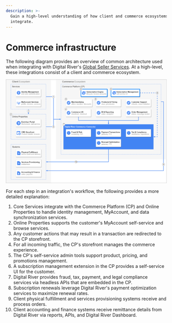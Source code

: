 ```yaml
---
description: >-
  Gain a high-level understanding of how client and commerce ecosystems
  integrate.
---
```


# Commerce infrastructure

The following diagram provides an overview of common architecture used when integrating with Digital River's [Global Seller Services](https://www.digitalriver.com/global-seller-services/). At a high-level, these integrations consist of a client and commerce ecosystem.

![](<../.gitbook/assets/ecosystem-3 (1).png>)

For each step in an integration's workflow, the following provides a more detailed explanation:

1. Core Services integrate with the Commerce Platform (CP) and Online Properties to handle identity management, MyAccount, and data synchronization services.
2. Online Properties supports the customer's MyAccount self-service and browse services.
3. Any customer actions that may result in a transaction are redirected to the CP storefront.
4. For all incoming traffic, the CP's storefront manages the commerce experience.
5. The CP's self-service admin tools support product, pricing, and promotions management.
6. A subscription management extension in the CP provides a self-service UI for the customer.
7. Digital River provides fraud, tax, payment, and legal compliance services via headless APIs that are embedded in the CP.
8. Subscription renewals leverage Digital River's payment optimization services to maximize renewal rates.
9. Client physical fulfillment and services provisioning systems receive and process orders.
10. Client accounting and finance systems receive remittance details from Digital River via reports, APIs, and Digital River Dashboard.
